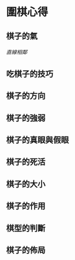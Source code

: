 # 圍棋心得

## 棋子的氣

###### 直線相鄰 

## 吃棋子的技巧

## 棋子的方向

## 棋子的強弱

## 棋子的真眼與假眼

## 棋子的死活

## 棋子的大小

## 棋子的作用

## 棋型的判斷

## 棋子的佈局



>
